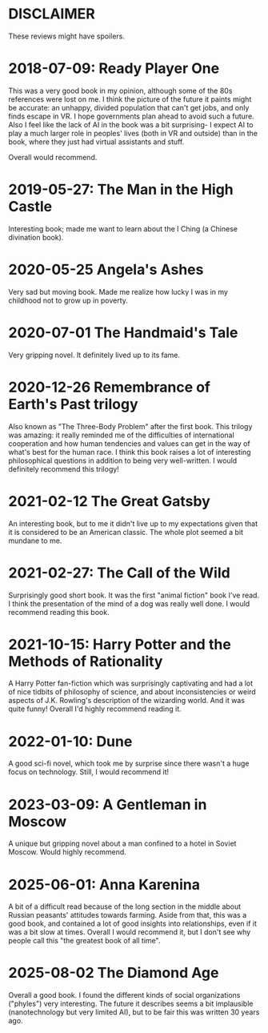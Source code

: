 # DISCLAIMER
These reviews might have spoilers.

# 2018-07-09: Ready Player One
This was a very good book in my opinion, although some of the 80s references were lost on me. I think the picture of the future it paints might be accurate: an unhappy, divided population that can't get jobs, and only finds escape in VR. I hope governments plan ahead to avoid such a future. Also I feel like the lack of AI in the book was a bit surprising- I expect AI to play a much larger role in peoples' lives (both in VR and outside) than in the book, where they just had virtual assistants and stuff.

Overall would recommend.

# 2019-05-27: The Man in the High Castle
Interesting book; made me want to learn about the I Ching (a Chinese divination book).

# 2020-05-25 Angela's Ashes

Very sad but moving book. Made me realize how lucky I was in my childhood not
to grow up in poverty.

# 2020-07-01 The Handmaid's Tale

Very gripping novel. It definitely lived up to its fame.

# 2020-12-26 Remembrance of Earth's Past trilogy

Also known as "The Three-Body Problem" after the first book. This trilogy was
amazing: it really reminded me of the difficulties of international cooperation
and how human tendencies and values can get in the way of what's best for the
human race. I think this book raises a lot of interesting philosophical
questions in addition to being very well-written. I would definitely recommend
this trilogy!

# 2021-02-12 The Great Gatsby

An interesting book, but to me it didn't live up to my expectations given that
it is considered to be an American classic. The whole plot seemed a bit mundane
to me.

# 2021-02-27: The Call of the Wild

Surprisingly good short book. It was the first "animal fiction" book I've read.
I think the presentation of the mind of a dog was really well done. I would
recommend reading this book.

# 2021-10-15: Harry Potter and the Methods of Rationality

A Harry Potter fan-fiction which was surprisingly captivating and had a lot of
nice tidbits of philosophy of science, and about inconsistencies or weird
aspects of J.K. Rowling's description of the wizarding world. And it was quite
funny! Overall I'd highly recommend reading it.

# 2022-01-10: Dune

A good sci-fi novel, which took me by surprise since there wasn't a huge focus
on technology. Still, I would recommend it!

# 2023-03-09: A Gentleman in Moscow

A unique but gripping novel about a man confined to a hotel in Soviet Moscow.
Would highly recommend.

# 2025-06-01: Anna Karenina

A bit of a difficult read because of the long section in the middle about
Russian peasants' attitudes towards farming. Aside from that, this was a good
book, and contained a lot of good insights into relationships, even if it was a
bit slow at times. Overall I would recommend it, but I don't see why people
call this "the greatest book of all time".

# 2025-08-02 The Diamond Age

Overall a good book. I found the different kinds of social organizations
("phyles") very interesting. The future it describes seems a bit implausible
(nanotechnology but very limited AI), but to be fair this was written 30 years
ago.
